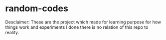 # random-codes
Desclaimer: These are the project which made for learning purpose for how things work and experiments I done there is no relation of this repo to reality.
